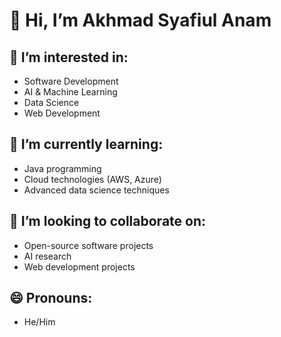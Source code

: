 # 👋 Hi, I’m Akhmad Syafiul Anam

## 👀 I’m interested in:
- Software Development
- AI & Machine Learning
- Data Science
- Web Development

## 🌱 I’m currently learning:
- Java programming
- Cloud technologies (AWS, Azure)
- Advanced data science techniques

## 💞️ I’m looking to collaborate on:
- Open-source software projects
- AI research
- Web development projects

## 😄 Pronouns: 
- He/Him


